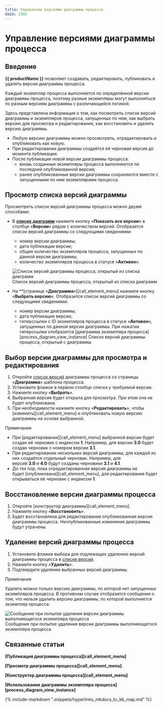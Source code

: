 ```yaml
---
title: Управление версиями диаграммы процесса
kbId: 2358
---
```


# Управление версиями диаграммы процесса

## Введение

**{{ productName }}** позволяет создавать, редактировать, публиковать и удалять версии диаграммы процесса.

Каждый экземпляр процесса выполняется по определённой версии диаграммы процесса, поэтому разные экземпляры могут выполняться по разным версиям диаграммы с различающейся логикой.

Здесь представлена информация о том, как посмотреть список версий диаграммы и экземпляров процесса, запущенных по ним, как выбрать версию для просмотра и редактирования, как восстановить и удалить версию диаграммы.

- Любую версию диаграммы можно просмотреть, отредактировать и опубликовать как новую.
- При редактировании диаграммы создаётся её черновая версия до момента публикации.
- После публикации новой версии диаграммы процесса:
    - вновь созданные экземпляры процесса выполняются по последней опубликованной версии;
    - ранее опубликованные версии диаграммы сохраняются вместе с запущенными по ним экземплярами процесса.

## Просмотр списка версий диаграммы

Просмотреть список версий диаграммы процесса можно двумя способами:

- В **[списке диаграмм](../index.html#diagram_list)** нажмите кнопку «**Показать все версии**» в столбце «**Версии**» рядом с количеством версий. Отобразится список версий диаграммы со следующими сведениями:
    - номер версии диаграммы;
    - дата публикации версии;
    - общее количество экземпляров процесса, запущенных по данной версии диаграммы;
    - количество экземпляров процесса в статусе «**Активен**».
    ![Список версий диаграммы процесса, открытый из списка диаграмм](https://kb.comindware.ru/assets/process_diagram_list_versions.png)
    Список версий диаграммы процесса, открытый из списка диаграмм
- На **[странице «**Диаграмма**»][call_element_menu] нажмите кнопку «**Выбрать версию**». Отобразится список версий диаграммы со следующими сведениями:
    - номер версии диаграммы;
    - дата публикации версии;
    - гиперссылки с ID экземпляров процесса в статусе «**Активен**», запущенных по данной версии диаграммы. При нажатии гиперссылки отобразится [диаграмма экземпляра процесса][process_diagram_view_instance]
Список версий диаграммы процесса, открытый c диаграммы

## Выбор версии диаграммы для просмотра и редактирования

1. Откройте [список версий](#process_diagram_version_list) диаграммы процесса со страницы «**Диаграмма**» шаблона процесса.
2. Установите флажок в первом столбце списка у требуемой версии.
3. Нажмите кнопку «**Выбрать**».
4. Выбранная версия будет открыта для просмотра. При этом она не будет опубликована.
5. При необходимости нажмите кнопку «**Редактировать**», чтобы [изменить][call_element_menu] и опубликовать новую версию диаграммы на основе выбранной.

Примечание

- При [редактировании][call_element_menu] выбранной версии будет создан её черновик с индексом **1**. Например, для версии **3.0** будет создан черновик с номером версии **3.1**.
- При редактировании нескольких версий диаграммы, для каждой из них создаётся отдельный черновик. Например, для версий **3.0** и **4.0** будут созданы черновики **3.1** и **4.1**.
- До тех пор, пока отредактированная версия диаграммы не будет [опубликована][call_element_menu], для редактирования будет открываться её черновик с индексом **1**.

## Восстановление версии диаграммы процесса

1. Откройте [конструктор диаграммы][call_element_menu].
2. Нажмите кнопку «**Восстановить**».
3. Будет восстановлена для редактирования опубликованная версия диаграммы процесса. Неопубликованные изменения диаграммы будут утрачены.

## Удаление версий диаграммы процесса

1. Установите флажки выбора для подлежащих удалению версий диаграммы процесса в [списке версий](#diagram_version_list_view).
2. Нажмите кнопку «**Удалить**».
3. Подтвердите удаление выбранных версий диаграммы.

Примечание

Удалить можно только версию диаграммы, по которой нет запущенных экземпляров процесса. В противном случае отобразится сообщение о том, что нельзя удалить версию диаграммы, по которой выполняется экземпляр процесса:

![Сообщение при попытке удаления версии диаграммы выполняющегося экземпляра процесса](https://kb.comindware.ru/assets/diagram_version_deletion_denied_copy3.png)
Сообщение при попытке удаления версии диаграммы выполняющегося экземпляра процесса

## Связанные статьи

**[Публикация диаграммы процесса][call_element_menu]**

**[Просмотр диаграммы процесса][call_element_menu]**

**[Конструктор диаграммы процесса][call_element_menu]**

**[Использование диаграммы экземпляра процесса][process_diagram_view_instance]**



{% include-markdown ".snippets/hyperlinks_mkdocs_to_kb_map.md" %}
